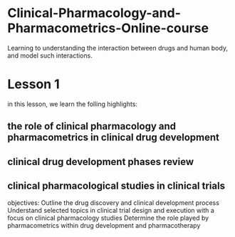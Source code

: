 # Clinical-Pharmacology-and-Pharmacometrics-Online-course
Learning to understanding the interaction between drugs and human body, and model such interactions.
# Lesson 1
in this lesson, we learn the folling highlights:
## the role of clinical pharmacology and pharmacometrics in clinical drug development
## clinical drug development phases review
## clinical pharmacological studies in clinical trials

objectives:
Outline the drug discovery and clinical development process
Understand selected topics in clinical trial design and execution with a focus on clinical pharmacology studies
Determine the role played by pharmacometrics within drug development and pharmacotherapy
